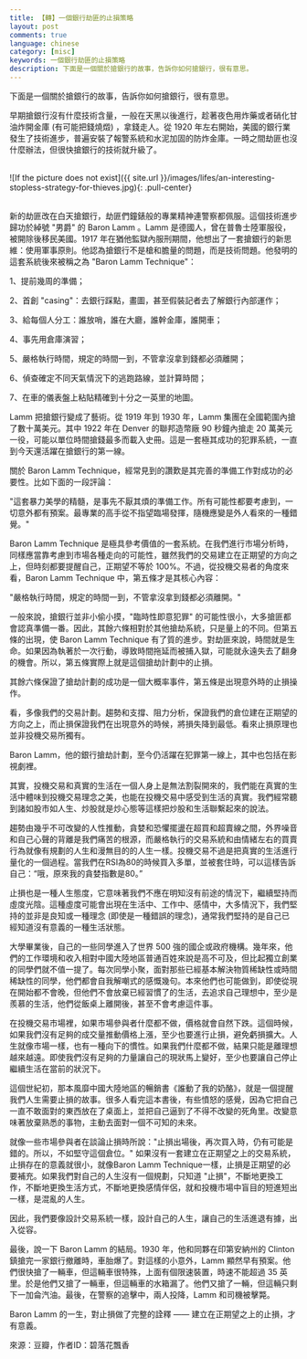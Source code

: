 ```yaml
---
title: 【轉】一個銀行劫匪的止損策略
layout: post
comments: true
language: chinese
category: [misc]
keywords: 一個銀行劫匪的止損策略
description: 下面是一個關於搶銀行的故事，告訴你如何搶銀行，很有意思。
---
```


下面是一個關於搶銀行的故事，告訴你如何搶銀行，很有意思。

<!-- more -->

早期搶銀行沒有什麼技術含量，一般在天黑以後進行，趁著夜色用炸藥或者硝化甘油炸開金庫 (有可能把錢燒燬) ，拿錢走人。從 1920 年左右開始，美國的銀行業發生了技術進步，普遍安裝了報警系統和水泥加固的防炸金庫。一時之間劫匪也沒什麼辦法，但很快搶銀行的技術就升級了。

<br>![If the picture does not exist]({{ site.url }}/images/lifes/an-interesting-stopless-strategy-for-thieves.jpg){: .pull-center}<br><br>

新的劫匪改在白天搶銀行，劫匪們鐘錶般的專業精神連警察都佩服。這個技術進步歸功於綽號 "男爵" 的 Baron Lamm 。Lamm 是德國人，曾在普魯士陸軍服役，被開除後移民美國。1917 年在猶他監獄內服刑期間，他想出了一套搶銀行的新思維：使用軍事原則。他認為搶銀行不是槍和膽量的問題，而是技術問題。他發明的這套系統後來被稱之為 "Baron Lamm Technique"：

1、提前幾周的準備；

2、首創 "casing"：去銀行踩點，畫圖，甚至假裝記者去了解銀行內部運作；

3、給每個人分工：誰放哨，誰在大廳，誰幹金庫，誰開車；

4、事先用倉庫演習；

5、嚴格執行時間，規定的時間一到，不管拿沒拿到錢都必須離開；

6、偵查確定不同天氣情況下的逃跑路線，並計算時間；

7、在車的儀表盤上粘貼精確到十分之一英里的地圖。

Lamm 把搶銀行變成了藝術。從 1919 年到 1930 年，Lamm 集團在全國範圍內搶了數十萬美元。其中 1922 年在 Denver 的聯邦造幣廠 90 秒鐘內搶走 20 萬美元一役，可能以單位時間搶錢最多而載入史冊。這是一套極其成功的犯罪系統，一直到今天還活躍在搶銀行的第一線。

關於 Baron Lamm Technique，經常見到的讚歎是其完善的準備工作對成功的必要性。比如下面的一段評論：

"這套暴力美學的精髓，是事先不厭其煩的準備工作。所有可能性都要考慮到，一切意外都有預案。最專業的高手從不指望臨場發揮，隨機應變是外人看來的一種錯覺。"

Baron Lamm Technique 是極具參考價值的一套系統。在我們進行市場分析時，同樣應當靠考慮到市場各種走向的可能性，雖然我們的交易建立在正期望的方向之上，但時刻都要提醒自己，正期望不等於 100%。不過，從投機交易者的角度來看，Baron Lamm Technique 中，第五條才是其核心內容：

"嚴格執行時間，規定的時間一到，不管拿沒拿到錢都必須離開。"

一般來說，搶銀行並非小偷小摸，"臨時性即意犯罪" 的可能性很小，大多搶匪都會認真準備一番。因此，其餘六條相對於其他搶劫系統，只是量上的不同。但第五條的出現，使 Baron Lamm Technique 有了質的進步。對劫匪來說，時間就是生命。如果因為執著於一次行動，導致時間拖延而被捕入獄，可能就永遠失去了翻身的機會。所以，第五條實際上就是這個搶劫計劃中的止損。

其餘六條保證了搶劫計劃的成功是一個大概率事件，第五條是出現意外時的止損操作。

看，多像我們的交易計劃。趨勢和支撐、阻力分析，保證我們的倉位建在正期望的方向之上，而止損保證我們在出現意外的時候，將損失降到最低。看來止損原理也並非投機交易所獨有。


Baron Lamm，他的銀行搶劫計劃，至今仍活躍在犯罪第一線上，其中也包括在影視劇裡。

其實，投機交易和真實的生活在一個人身上是無法割裂開來的，我們能在真實的生活中體味到投機交易理念之美，也能在投機交易中感受到生活的真實。我們經常聽到諸如股市如人生、炒股就是炒心態等這樣把炒股和生活聯繫起來的說法。

趨勢由幾乎不可改變的人性推動，貪婪和恐懼擺盪在超買和超賣線之間，外界噪音和自己心聲的背離是我們痛苦的根源，而嚴格執行的交易系統和由情緒左右的買賣行為就像有規劃的人生和漫無目的的人生一樣。投機交易不過是把真實的生活進行量化的一個過程。當我們在RSI為80的時候買入多單，並被套住時，可以這樣告訴自己：“哦，原來我的貪婪指數是80。”

止損也是一種人生態度，它意味著我們不應在明知沒有前途的情況下，繼續堅持而虛度光陰。這種虛度可能會出現在生活中、工作中、感情中，大多情況下，我們堅持的並非是良知或一種理念 (即使是一種錯誤的理念)，通常我們堅持的是自己已經知道沒有意義的一種生活狀態。

大學畢業後，自己的一些同學進入了世界 500 強的國企或政府機構。幾年來，他們的工作環境和收入相對中國大陸地區普通百姓來說是高不可及，但比起獨立創業的同學們就不值一提了。每次同學小聚，面對那些已經基本解決物質稀缺性或時間稀缺性的同學，他們都會自我解嘲式的感慨幾句。本來他們也可能做到，即使從現在開始都不會晚，但他們不會放棄已經習慣了的生活，去追求自己理想中，至少是羨慕的生活，他們從飯桌上離開後，甚至不會考慮這件事。

在投機交易市場裡，如果市場參與者什麼都不做，價格就會自然下跌。這個時候，如果我們沒有足夠的成交量推動價格上漲，至少也要進行止損，避免虧損擴大。人生就像市場一樣，也有一種向下的慣性。如果我們什麼都不做，結果只能是離理想越來越遠。即使我們沒有足夠的力量讓自己的現狀馬上變好，至少也要讓自己停止繼續生活在當前的狀況下。

這個世紀初，那本風靡中國大陸地區的暢銷書《誰動了我的奶酪》，就是一個提醒我們人生需要止損的故事。很多人看完這本書後，有些憤怒的感覺，因為它把自己一直不敢面對的東西放在了桌面上，並把自己逼到了不得不改變的死角里。改變意味著放棄熟悉的事物，主動去面對一個不可知的未來。

就像一些市場參與者在談論止損時所說："止損出場後，再次買入時，仍有可能是錯的。所以，不如堅守這個倉位。" 如果沒有一套建立在正期望之上的交易系統，止損存在的意義就很小，就像Baron Lamm Technique一樣，止損是正期望的必要補充。如果我們對自己的人生沒有一個規劃，只知道 "止損"，不斷地更換工作，不斷地更換生活方式，不斷地更換感情伴侶，就和投機市場中盲目的短進短出一樣，是混亂的人生。

因此，我們要像設計交易系統一樣，設計自己的人生，讓自己的生活進退有據，出入從容。

最後，說一下 Baron Lamm 的結局。1930 年，他和同夥在印第安納州的 Clinton 鎮搶完一家銀行撤離時，車胎爆了。對這樣的小意外，Lamm 顯然早有預案。他們很快搶了一輛車，但這輛車很特殊，上面有個限速裝置，時速不能超過 35 英里。於是他們又搶了一輛車，但這輛車的水箱漏了。他們又搶了一輛，但這輛只剩下一加侖汽油。最後，在警察的追擊中，兩人投降，Lamm 和司機被擊斃。

Baron Lamm 的一生，對止損做了完整的詮釋 —— 建立在正期望之上的止損，才有意義。


來源：豆瓣，作者ID：碧落花飄香
